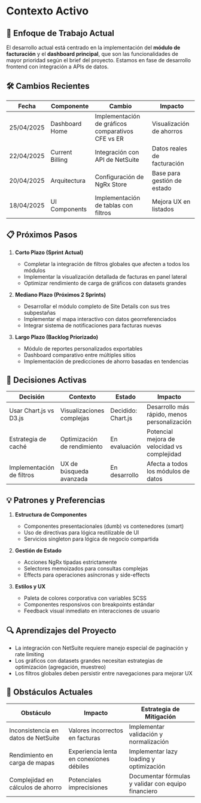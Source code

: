 # Contexto Activo

## 🔄 Enfoque de Trabajo Actual
El desarrollo actual está centrado en la implementación del **módulo de facturación** y el **dashboard principal**, que son las funcionalidades de mayor prioridad según el brief del proyecto. Estamos en fase de desarrollo frontend con integración a APIs de datos.

## 🛠️ Cambios Recientes
| **Fecha** | **Componente** | **Cambio** | **Impacto** |
|-----------|---------------|------------|-------------|
| 25/04/2025 | Dashboard Home | Implementación de gráficos comparativos CFE vs ER | Visualización de ahorros |
| 22/04/2025 | Current Billing | Integración con API de NetSuite | Datos reales de facturación |
| 20/04/2025 | Arquitectura | Configuración de NgRx Store | Base para gestión de estado |
| 18/04/2025 | UI Components | Implementación de tablas con filtros | Mejora UX en listados |

## 📋 Próximos Pasos
1. **Corto Plazo (Sprint Actual)**
   - Completar la integración de filtros globales que afecten a todos los módulos
   - Implementar la visualización detallada de facturas en panel lateral
   - Optimizar rendimiento de carga de gráficos con datasets grandes

2. **Mediano Plazo (Próximos 2 Sprints)**
   - Desarrollar el módulo completo de Site Details con sus tres subpestañas
   - Implementar el mapa interactivo con datos georreferenciados
   - Integrar sistema de notificaciones para facturas nuevas

3. **Largo Plazo (Backlog Priorizado)**
   - Módulo de reportes personalizados exportables
   - Dashboard comparativo entre múltiples sitios
   - Implementación de predicciones de ahorro basadas en tendencias

## 🧠 Decisiones Activas
| **Decisión** | **Contexto** | **Estado** | **Impacto** |
|--------------|--------------|------------|-------------|
| Usar Chart.js vs D3.js | Visualizaciones complejas | Decidido: Chart.js | Desarrollo más rápido, menos personalización |
| Estrategia de caché | Optimización de rendimiento | En evaluación | Potencial mejora de velocidad vs complejidad |
| Implementación de filtros | UX de búsqueda avanzada | En desarrollo | Afecta a todos los módulos de datos |

## 💡 Patrones y Preferencias
1. **Estructura de Componentes**
   - Componentes presentacionales (dumb) vs contenedores (smart)
   - Uso de directivas para lógica reutilizable de UI
   - Servicios singleton para lógica de negocio compartida

2. **Gestión de Estado**
   - Acciones NgRx tipadas estrictamente
   - Selectores memoizados para consultas complejas
   - Effects para operaciones asíncronas y side-effects

3. **Estilos y UX**
   - Paleta de colores corporativa con variables SCSS
   - Componentes responsivos con breakpoints estándar
   - Feedback visual inmediato en interacciones de usuario

## 🔍 Aprendizajes del Proyecto
- La integración con NetSuite requiere manejo especial de paginación y rate limiting
- Los gráficos con datasets grandes necesitan estrategias de optimización (agregación, muestreo)
- Los filtros globales deben persistir entre navegaciones para mejorar UX

## 🚧 Obstáculos Actuales
| **Obstáculo** | **Impacto** | **Estrategia de Mitigación** |
|---------------|-------------|------------------------------|
| Inconsistencia en datos de NetSuite | Valores incorrectos en facturas | Implementar validación y normalización |
| Rendimiento en carga de mapas | Experiencia lenta en conexiones débiles | Implementar lazy loading y optimización |
| Complejidad en cálculos de ahorro | Potenciales imprecisiones | Documentar fórmulas y validar con equipo financiero |
